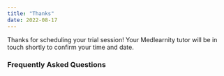 ```yaml
---
title: "Thanks"
date: 2022-08-17
---
```


Thanks for scheduling your trial session! Your Medlearnity tutor will be in touch shortly to confirm your time and date.

### Frequently Asked Questions
